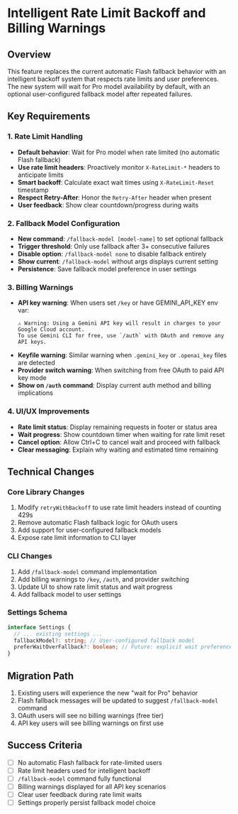 # Intelligent Rate Limit Backoff and Billing Warnings

## Overview

This feature replaces the current automatic Flash fallback behavior with an intelligent backoff system that respects rate limits and user preferences. The new system will wait for Pro model availability by default, with an optional user-configured fallback model after repeated failures.

## Key Requirements

### 1. Rate Limit Handling
- **Default behavior**: Wait for Pro model when rate limited (no automatic Flash fallback)
- **Use rate limit headers**: Proactively monitor `X-RateLimit-*` headers to anticipate limits
- **Smart backoff**: Calculate exact wait times using `X-RateLimit-Reset` timestamp
- **Respect Retry-After**: Honor the `Retry-After` header when present
- **User feedback**: Show clear countdown/progress during waits

### 2. Fallback Model Configuration
- **New command**: `/fallback-model [model-name]` to set optional fallback
- **Trigger threshold**: Only use fallback after 3+ consecutive failures
- **Disable option**: `/fallback-model none` to disable fallback entirely
- **Show current**: `/fallback-model` without args displays current setting
- **Persistence**: Save fallback model preference in user settings

### 3. Billing Warnings
- **API key warning**: When users set `/key` or have GEMINI_API_KEY env var:
  ```
  ⚠️ Warning: Using a Gemini API key will result in charges to your Google Cloud account.
  To use Gemini CLI for free, use `/auth` with OAuth and remove any API keys.
  ```
- **Keyfile warning**: Similar warning when `.gemini_key` or `.openai_key` files are detected
- **Provider switch warning**: When switching from free OAuth to paid API key mode
- **Show on `/auth` command**: Display current auth method and billing implications

### 4. UI/UX Improvements
- **Rate limit status**: Display remaining requests in footer or status area
- **Wait progress**: Show countdown timer when waiting for rate limit reset
- **Cancel option**: Allow Ctrl+C to cancel wait and proceed with fallback
- **Clear messaging**: Explain why waiting and estimated time remaining

## Technical Changes

### Core Library Changes
1. Modify `retryWithBackoff` to use rate limit headers instead of counting 429s
2. Remove automatic Flash fallback logic for OAuth users
3. Add support for user-configured fallback models
4. Expose rate limit information to CLI layer

### CLI Changes
1. Add `/fallback-model` command implementation
2. Add billing warnings to `/key`, `/auth`, and provider switching
3. Update UI to show rate limit status and wait progress
4. Add fallback model to user settings

### Settings Schema
```typescript
interface Settings {
  // ... existing settings ...
  fallbackModel?: string; // User-configured fallback model
  preferWaitOverFallback?: boolean; // Future: explicit wait preference
}
```

## Migration Path
1. Existing users will experience the new "wait for Pro" behavior
2. Flash fallback messages will be updated to suggest `/fallback-model` command
3. OAuth users will see no billing warnings (free tier)
4. API key users will see billing warnings on first use

## Success Criteria
- [ ] No automatic Flash fallback for rate-limited users
- [ ] Rate limit headers used for intelligent backoff
- [ ] `/fallback-model` command fully functional
- [ ] Billing warnings displayed for all API key scenarios
- [ ] Clear user feedback during rate limit waits
- [ ] Settings properly persist fallback model choice